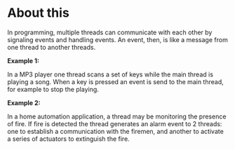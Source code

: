 # About this

In programming, multiple threads can communicate with each other by signaling events and handling events. An event, then, is like a message from one thread to another threads.

  **Example 1:**
 
  In a MP3 player one thread scans a set of keys while the main thread is playing a song. When a key is pressed an event is send to the main thread, for example to stop the playing.

  **Example 2:**

  In a home automation application, a thread may be monitoring the presence of fire. If fire is detected the thread generates an alarm event to 2 threads: one to establish a communication with the firemen, and another to activate a series of actuators to extinguish the fire.


